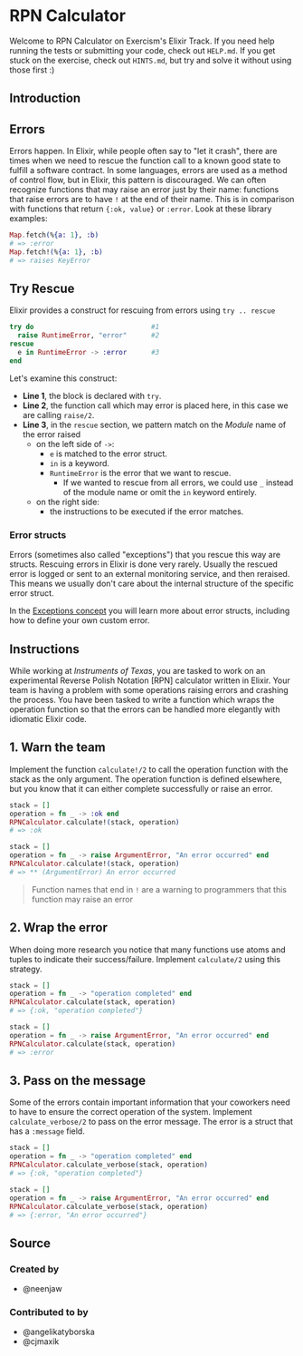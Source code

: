 # RPN Calculator

Welcome to RPN Calculator on Exercism's Elixir Track.
If you need help running the tests or submitting your code, check out `HELP.md`.
If you get stuck on the exercise, check out `HINTS.md`, but try and solve it without using those first :)

## Introduction

## Errors

Errors happen. In Elixir, while people often say to "let it crash", there are times when we need to rescue the function call to a known good state to fulfill a software contract. In some languages, errors are used as a method of control flow, but in Elixir, this pattern is discouraged. We can often recognize functions that may raise an error just by their name: functions that raise errors are to have `!` at the end of their name. This is in comparison with functions that return `{:ok, value}` or `:error`. Look at these library examples:

```elixir
Map.fetch(%{a: 1}, :b)
# => :error
Map.fetch!(%{a: 1}, :b)
# => raises KeyError
```

## Try Rescue

Elixir provides a construct for rescuing from errors using `try .. rescue`

```elixir
try do                             #1
  raise RuntimeError, "error"      #2
rescue
  e in RuntimeError -> :error      #3
end
```

Let's examine this construct:

- **Line 1**, the block is declared with `try`.
- **Line 2**, the function call which may error is placed here, in this case we are calling `raise/2`.
- **Line 3**, in the `rescue` section, we pattern match on the _Module_ name of the error raised
  - on the left side of `->`:
    - `e` is matched to the error struct.
    - `in` is a keyword.
    - `RuntimeError` is the error that we want to rescue.
      - If we wanted to rescue from all errors, we could use `_` instead of the module name or omit the `in` keyword entirely.
  - on the right side:
    - the instructions to be executed if the error matches.

### Error structs

Errors (sometimes also called "exceptions") that you rescue this way are structs.
Rescuing errors in Elixir is done very rarely.
Usually the rescued error is logged or sent to an external monitoring service, and then reraised.
This means we usually don't care about the internal structure of the specific error struct.

In the [Exceptions concept](/tracks/elixir/concepts/exceptions) you will learn more about error structs, including how to define your own custom error.

## Instructions

While working at _Instruments of Texas_, you are tasked to work on an experimental Reverse Polish Notation [RPN] calculator written in Elixir. Your team is having a problem with some operations raising errors and crashing the process. You have been tasked to write a function which wraps the operation function so that the errors can be handled more elegantly with idiomatic Elixir code.

## 1. Warn the team

Implement the function `calculate!/2` to call the operation function with the stack as the only argument. The operation function is defined elsewhere, but you know that it can either complete successfully or raise an error.

```elixir
stack = []
operation = fn _ -> :ok end
RPNCalculator.calculate!(stack, operation)
# => :ok

stack = []
operation = fn _ -> raise ArgumentError, "An error occurred" end
RPNCalculator.calculate!(stack, operation)
# => ** (ArgumentError) An error occurred
```

> Function names that end in `!` are a warning to programmers that this function may raise an error

## 2. Wrap the error

When doing more research you notice that many functions use atoms and tuples to indicate their success/failure. Implement `calculate/2` using this strategy.

```elixir
stack = []
operation = fn _ -> "operation completed" end
RPNCalculator.calculate(stack, operation)
# => {:ok, "operation completed"}

stack = []
operation = fn _ -> raise ArgumentError, "An error occurred" end
RPNCalculator.calculate(stack, operation)
# => :error
```

## 3. Pass on the message

Some of the errors contain important information that your coworkers need to have to ensure the correct operation of the system. Implement `calculate_verbose/2` to pass on the error message. The error is a struct that has a `:message` field.

```elixir
stack = []
operation = fn _ -> "operation completed" end
RPNCalculator.calculate_verbose(stack, operation)
# => {:ok, "operation completed"}

stack = []
operation = fn _ -> raise ArgumentError, "An error occurred" end
RPNCalculator.calculate_verbose(stack, operation)
# => {:error, "An error occurred"}
```

## Source

### Created by

- @neenjaw

### Contributed to by

- @angelikatyborska
- @cjmaxik